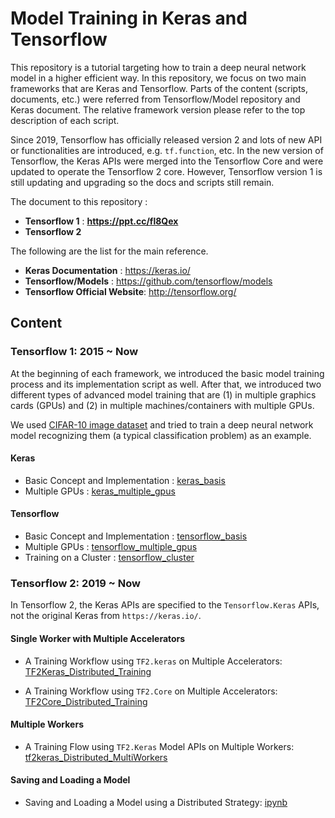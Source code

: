 # Model Training in Keras and Tensorflow

This repository is a tutorial targeting how to train a deep neural network model in a higher efficient way. In this repository, we focus on two main frameworks that are Keras and Tensorflow. Parts of the content (scripts, documents, etc.) were referred from Tensorflow/Model repository and Keras document. The relative framework version please refer to the top description of each script. 

Since 2019, Tensorflow has officially released version 2 and lots of new API or functionalities are introduced, e.g. `tf.function`, etc. In the new version of Tensorflow, the Keras APIs were merged into the Tensorflow Core and were updated to operate the Tensorflow 2 core.  However, Tensorflow version 1 is still updating and upgrading so the docs and scripts still remain.

The document to this repository :

* **Tensorflow 1** : **https://ppt.cc/fl8Qex**
* **Tensorflow 2**

The following are the list for the main reference.

* **Keras Documentation** : https://keras.io/
* **Tensorflow/Models** : https://github.com/tensorflow/models
* **Tensorflow Official Website**: http://tensorflow.org/

## Content

### Tensorflow 1: 2015 ~ Now

At the beginning of each framework, we introduced the basic model training process and its implementation script as well. After that, we introduced two different types of advanced model training that are (1) in multiple graphics cards (GPUs) and (2) in multiple machines/containers with multiple GPUs.

We used [CIFAR-10 image dataset](https://www.cs.toronto.edu/~kriz/cifar.html) and tried to train a deep neural network model recognizing them (a typical classification problem) as an example.

#### Keras

* Basic Concept and Implementation : [keras_basis](keras_basis/)
* Multiple GPUs : [keras_multiple_gpus](keras_multiple_gpus/)

#### Tensorflow

* Basic Concept and Implementation : [tensorflow_basis](tensorflow_basis/)
* Multiple GPUs : [tensorflow_multiple_gpus](tensorflow_multiple_gpus/)
* Training on a Cluster : [tensorflow_cluster](tensorflow_cluster/)

### Tensorflow 2: 2019 ~ Now

In Tensorflow 2, the Keras APIs are specified to the `Tensorflow.Keras` APIs, not the original Keras from `https://keras.io/`.

#### Single Worker with Multiple Accelerators

* A Training Workflow using `TF2.keras` on Multiple Accelerators: [TF2Keras_Distributed_Training](tf2keras_multiple_gpus/)

* A Training Workflow using `TF2.Core` on Multiple Accelerators: [TF2Core_Distributed_Training](tf2core_multiple_gpus/)

#### Multiple Workers

* A Training Flow using `TF2.Keras` Model APIs on Multiple Workers: [tf2keras_Distributed_MultiWorkers](tf2keras_multiworkers)

#### Saving and Loading a Model

* Saving and Loading a Model using a Distributed Strategy: [ipynb](tf2_save_load_models/)